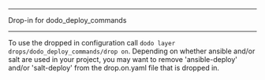 ********************************
Drop-in for dodo_deploy_commands
********************************

To use the dropped in configuration call ``dodo layer drops/dodo_deploy_commands/drop on``. Depending on whether ansible and/or salt are used in your project, you may want to remove 'ansible-deploy' and/or 'salt-deploy' from the drop.on.yaml file that is dropped in.
